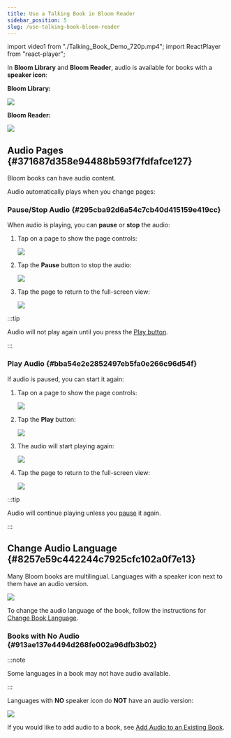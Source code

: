 ```yaml
---
title: Use a Talking Book in Bloom Reader
sidebar_position: 5
slug: /use-talking-book-bloom-reader
---
```


import video1 from "./Talking_Book_Demo_720p.mp4";
import ReactPlayer from "react-player";

In **Bloom Library** and **Bloom Reader**, audio is available for books with a **speaker icon**:


<div class='notion-row'>
<div class='notion-column' style={{width: 'calc((100% - (min(32px, 4vw) * 1)) * 0.5)'}}>


**Bloom Library:**



![](./use-talking-book-bloom-reader.27dd75c0-5275-4fb6-88a7-44e37f5b488a.png)


</div><div className='notion-spacer'></div>

<div class='notion-column' style={{width: 'calc((100% - (min(32px, 4vw) * 1)) * 0.5)'}}>


**Bloom Reader:**



![](./use-talking-book-bloom-reader.502bd468-6746-4902-b65f-d15aaf04de27.png)


</div><div className='notion-spacer'></div>
</div>


## Audio Pages {#371687d358e94488b593f7fdfafce127}


Bloom books can have audio content.


Audio automatically plays when you change pages:


<ReactPlayer controls url={video1} />


### Pause/Stop Audio {#295cba92d6a54c7cb40d415159e419cc}


When audio is playing, you can **pause** or **stop** the audio:

1. Tap on a page to show the page controls:

	![](./use-talking-book-bloom-reader.e8b8ecaa-57a9-4226-a226-ad911863ed02.png)

2. Tap the **Pause** button to stop the audio:

	![](./use-talking-book-bloom-reader.12481353-130b-4993-8f2d-c9f87fb0f84e.jpg)

3. Tap the page to return to the full-screen view:

	![](./use-talking-book-bloom-reader.b34bfa9a-605c-48c2-b6c8-a6ae8a70e21c.png)


:::tip

Audio will not play again until you press the [Play button](/use-talking-book-bloom-reader#bba54e2e2852497eb5fa0e266c96d54f).

:::




### Play Audio {#bba54e2e2852497eb5fa0e266c96d54f}


If audio is paused, you can start it again:

1. Tap on a page to show the page controls:

	![](./use-talking-book-bloom-reader.7fcdd8fc-1509-49e4-b3c3-c330db04e748.png)

2. Tap the **Play** button:

	![](./use-talking-book-bloom-reader.b2bda1a9-2405-479e-94dc-1ecc11c1e7dd.png)

3. The audio will start playing again:

	![](./use-talking-book-bloom-reader.eb659076-807d-4ae1-be22-3f1bf3e59bee.png)

4. Tap the page to return to the full-screen view:

	![](./use-talking-book-bloom-reader.ccca9710-b61d-4933-a397-d9ade780349c.png)


:::tip

Audio will continue playing unless you [pause](/use-talking-book-bloom-reader#295cba92d6a54c7cb40d415159e419cc) it again.

:::




## Change Audio Language {#8257e59c442244c7925cfc102a0f7e13}


Many Bloom books are multilingual. Languages with a speaker icon next to them have an audio version.


![](./use-talking-book-bloom-reader.ca748465-49b2-4740-8701-e35cc6fa1ebe.png)


To change the audio language of the book, follow the instructions for [Change Book Language](/read-book-bloom-reader#7a826cbbfc2a4ac19a84c5327fcaad8a).


### Books with No Audio {#913ae137e4494d268fe002a96dfb3b02}


:::note

Some languages in a book may not have audio available. 

:::




Languages with **NO** speaker icon do **NOT** have an audio version:


![](./use-talking-book-bloom-reader.d8c45052-513b-4b10-bb0a-3c48243524e3.png)


If you would like to add audio to a book, see [Add Audio to an Existing Book](/add-audio-to-an-existing-book).

